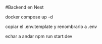
#Backend en Nest

docker compose up -d

copiar el .env.template y renombrarlo a .env

echar a andar
npm run start:dev
